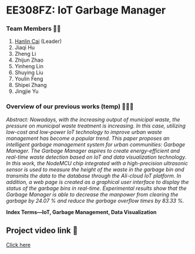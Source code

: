 # EE308FZ: IoT Garbage Manager
### **Team Members** 👋🏻

1. [Hanlin Cai](https://caihanlin.com/) (Leader)
2. Jiaqi Hu
3. Zheng Li
3. Zhijun Zhao
3. Yinheng Lin
3. Shuying Liu
3. Youlin Feng
3. Shipei Zhang
3. Jingjie Yu



### **Overview of our previous works (temp)** 👨🏻‍💻

*Abstract: Nowadays, with the increasing output of municipal waste, the pressure on municipal waste treatment is increasing. In this case, utilizing low-cost and low-power IoT technology to improve urban waste management has become a popular trend. This paper proposes an intelligent garbage management system for urban communities: Garbage Manager. The Garbage Manager aspires to create energy-efficient and real-time waste detection based on IoT and data visualization technology. In this work, the NodeMCU chip integrated with a high-precision ultrasonic sensor is used to measure the height of the waste in the garbage bin and transmits the data to the database through the Ali-cloud IoT platform. In addition, a web page is created as a graphical user interface to display the status of the garbage bins in real-time. Experimental results show that the Garbage Manager is able to decrease the manpower from clearing the garbage by 24.07 % and reduce the garbage overflow times by 83.33 %.*

**Index Terms—IoT, Garbage Management, Data Visualization**

## Project video link 🚀

[Click here]( https://www.bilibili.com/video/BV1jv4y1S7VQ/?share_source=copy_web&vd_source=c8936a3bacfd65375f9e88b3bb9a12ba)